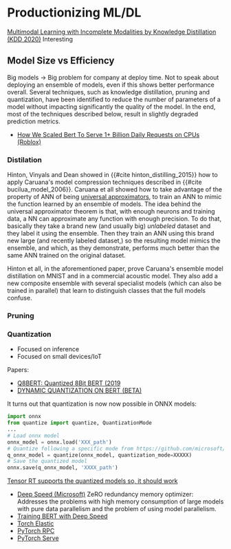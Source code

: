# Productionizing ML/DL

[Multimodal Learning with Incomplete Modalities by Knowledge Distillation (KDD 2020)](http://pages.cs.wisc.edu/~wentaowu/papers/kdd20-ci-for-ml.pdf)
Interesting

## Model Size vs Efficiency
Big models -> Big problem for company at deploy time. Not to speak about deploying an ensemble of models, even if this
shows better performance overall. Several techniques, such as knowledge distillation, pruning and quantization, have 
been identified to reduce the number of parameters of a model without impacting significantly the quality of the model. 
In the end, most of the techniques described below, result in slightly degraded prediction metrics.

* [How We Scaled Bert To Serve 1+ Billion Daily Requests on CPUs (Roblox)](https://blog.roblox.com/2020/05/scaled-bert-serve-1-billion-daily-requests-cpus/)

### Distilation

Hinton, Vinyals and Dean showed in {{#cite hinton_distilling_2015}} how to apply Caruana's model compression techniques described in {{#cite bucilua_model_2006}}.
Caruana et all showed how to take advantage of the property of ANN of being [universal approximators](https://en.wikipedia.org/wiki/Universal_approximation_theorem),
to train an ANN to mimic the function learned by an ensemble of models. The idea behind the universal approximator theorem
is that, with enough neurons and training data, a NN can approximate any function with enough precision. To do that,
basically they take a brand new (and usually big) *unlabeled* dataset and they label it using the ensemble. Then they
train an ANN using this brand new large (and recently labeled dataset,) so the resulting model mimics the ensemble, and
which, as they demonstrate, performs much better than the same ANN trained on the original dataset. 
 
Hinton et all, in the aforementioned paper, prove Caruana's ensemble model distillation on MNIST and in a commercial
acoustic model. They also add a new composite ensemble with several specialist models (which can also be trained in 
parallel) that learn to distinguish classes that the full models confuse.

### Pruning

### Quantization

* Focused on inference
* Focused on small devices/IoT

Papers:

* [Q8BERT: Quantized 8Bit BERT (2019](https://arxiv.org/abs/1910.06188)
* [DYNAMIC QUANTIZATION ON BERT (BETA)](https://pytorch.org/tutorials/intermediate/dynamic_quantization_bert_tutorial.html)

It turns out that quantization is now now possible in ONNX models:

```python
import onnx
from quantize import quantize, QuantizationMode
...
# Load onnx model
onnx_model = onnx.load('XXX_path')
# Quantize following a specific mode from https://github.com/microsoft/onnxruntime/tree/e26e11b9f7f7b1d153d9ce2ac160cffb241e4ded/onnxruntime/python/tools/quantization#examples-of-various-quantization-modes
q_onnx_model = quantize(onnx_model, quantization_mode=XXXXX)
# Save the quantized model
onnx.save(q_onnx_model, 'XXXX_path')
```

[Tensor RT supports the quantized models so, it should work](https://docs.nvidia.com/deeplearning/tensorrt/developer-guide/index.html#work-with-qat-networks)

* [Deep Speed (Microsoft)](https://github.com/microsoft/DeepSpeed) ZeRO redundancy memory optimizer: Addresses the problems with high memory consumption of 
large models with pure data parallelism and the problem of using model parallelism.
* [Training BERT with Deep Speed](https://www.youtube.com/watch?v=n4bESjZ-VaY&feature=youtu.be)
* [Torch Elastic](https://pytorch.org/elastic)
* [PyTorch RPC](https://pytorch.org/docs/stable/rpc.html)
* [PyTorch Serve](https://pytorch.org/serve)
